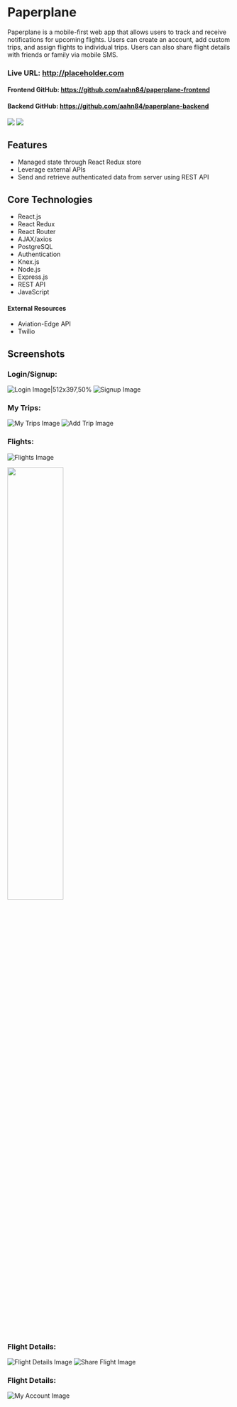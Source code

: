 # Paperplane

Paperplane is a mobile-first web app that allows users to track and receive notifications for upcoming flights. Users can create an account, add custom trips, and assign flights to individual trips. Users can also share flight details with friends or family via mobile SMS.


### Live URL: http://placeholder.com
#### Frontend GitHub: https://github.com/aahn84/paperplane-frontend
#### Backend GitHub: https://github.com/aahn84/paperplane-backend

<img src="screenshots/placeholder.gif">
<img src="screenshots/placeholder.gif">

## Features
- Managed state through React Redux store
- Leverage external APIs
- Send and retrieve authenticated data from server using REST API

## Core Technologies
- React.js
- React Redux
- React Router
- AJAX/axios
- PostgreSQL
- Authentication
- Knex.js
- Node.js
- Express.js
- REST API
- JavaScript

#### External Resources
- Aviation-Edge API
- Twilio

## Screenshots
### Login/Signup:
![Login Image|512x397,50%](screenshots/paperplane-login.png)
![Signup Image](screenshots/paperplane-signup.png)

### My Trips:
![My Trips Image](screenshots/paperplane-mytrips.png)
![Add Trip Image](screenshots/paperplane-addtrip.png)

### Flights:
![Flights Image](screenshots/paperplane-flights.png)
<!-- ![Add Flight Image](screenshots/paperplane-addflight.png) -->
<img src="https://github.com/aahn84/paperplane-backend/blob/master/screenshots/paperplane-addflight.png" width="50%">


### Flight Details:
![Flight Details Image](screenshots/placeholder.png)
![Share Flight Image](screenshots/placeholder.png)

### Flight Details:
![My Account Image](screenshots/placeholder.png)
